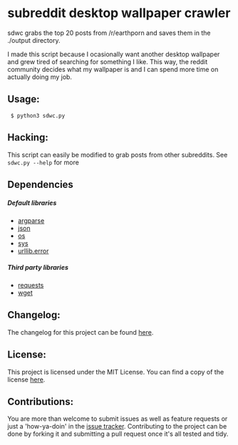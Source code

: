 # subreddit desktop wallpaper crawler
sdwc grabs the top 20 posts from /r/earthporn and saves them in the ./output directory.

I made this script because I ocasionally want another desktop wallpaper and grew tired of searching for something I like. This way, the reddit community decides what my wallpaper is and I can spend more time on actually doing my job.

## Usage:
```
 $ python3 sdwc.py
```

## Hacking:
This script can easily be modified to grab posts from other subreddits. See `sdwc.py --help` for more

## Dependencies
##### Default libraries
 - [argparse](https://docs.python.org/3/library/argparse.html)
 - [json](https://docs.python.org/3/library/json.html)
 - [os](https://docs.python.org/3/library/os.html)
 - [sys](https://docs.python.org/3/library/sys.html)
 - [urllib.error](https://docs.python.org/3/library/urllib.error.html)

##### Third party libraries
 - [requests](https://pypi.org/project/requests/)
 - [wget](https://pypi.org/project/wget/)

## Changelog:
The changelog for this project can be found [here](CHANGELOG.md).

## License:
This project is licensed under the MIT License. You can find a copy of the license [here](LICENSE.md).

## Contributions:
You are more than welcome to submit issues as well as feature requests or just a 'how-ya-doin' in the [issue tracker](https://github.com/CytoDev/python-sdwc/issues/new). Contributing to the project can be done by forking it and submitting a pull request once it's all tested and tidy.
